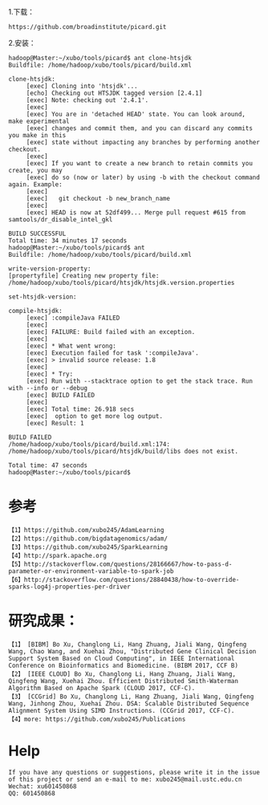 	
1.下载：

	https://github.com/broadinstitute/picard.git
	
2.安装：

	hadoop@Master:~/xubo/tools/picard$ ant clone-htsjdk
	Buildfile: /home/hadoop/xubo/tools/picard/build.xml
	
	clone-htsjdk:
	     [exec] Cloning into 'htsjdk'...
	     [echo] Checking out HTSJDK tagged version [2.4.1]
	     [exec] Note: checking out '2.4.1'.
	     [exec] 
	     [exec] You are in 'detached HEAD' state. You can look around, make experimental
	     [exec] changes and commit them, and you can discard any commits you make in this
	     [exec] state without impacting any branches by performing another checkout.
	     [exec] 
	     [exec] If you want to create a new branch to retain commits you create, you may
	     [exec] do so (now or later) by using -b with the checkout command again. Example:
	     [exec] 
	     [exec]   git checkout -b new_branch_name
	     [exec] 
	     [exec] HEAD is now at 52df499... Merge pull request #615 from samtools/dr_disable_intel_gkl
	
	BUILD SUCCESSFUL
	Total time: 34 minutes 17 seconds
	hadoop@Master:~/xubo/tools/picard$ ant
	Buildfile: /home/hadoop/xubo/tools/picard/build.xml
	
	write-version-property:
	[propertyfile] Creating new property file: /home/hadoop/xubo/tools/picard/htsjdk/htsjdk.version.properties
	
	set-htsjdk-version:
	
	compile-htsjdk:
	     [exec] :compileJava FAILED
	     [exec] 
	     [exec] FAILURE: Build failed with an exception.
	     [exec] 
	     [exec] * What went wrong:
	     [exec] Execution failed for task ':compileJava'.
	     [exec] > invalid source release: 1.8
	     [exec] 
	     [exec] * Try:
	     [exec] Run with --stacktrace option to get the stack trace. Run with --info or --debug
	     [exec] BUILD FAILED
	     [exec] 
	     [exec] Total time: 26.918 secs
	     [exec]  option to get more log output.
	     [exec] Result: 1
	
	BUILD FAILED
	/home/hadoop/xubo/tools/picard/build.xml:174: /home/hadoop/xubo/tools/picard/htsjdk/build/libs does not exist.
	
	Total time: 47 seconds
	hadoop@Master:~/xubo/tools/picard$ 


# 参考

	【1】https://github.com/xubo245/AdamLearning
	【2】https://github.com/bigdatagenomics/adam/ 
	【3】https://github.com/xubo245/SparkLearning
	【4】http://spark.apache.org
	【5】http://stackoverflow.com/questions/28166667/how-to-pass-d-parameter-or-environment-variable-to-spark-job  
	【6】http://stackoverflow.com/questions/28840438/how-to-override-sparks-log4j-properties-per-driver

		
# 研究成果：

	【1】 [BIBM] Bo Xu, Changlong Li, Hang Zhuang, Jiali Wang, Qingfeng Wang, Chao Wang, and Xuehai Zhou, "Distributed Gene Clinical Decision Support System Based on Cloud Computing", in IEEE International Conference on Bioinformatics and Biomedicine. (BIBM 2017, CCF B)
	【2】 [IEEE CLOUD] Bo Xu, Changlong Li, Hang Zhuang, Jiali Wang, Qingfeng Wang, Xuehai Zhou. Efficient Distributed Smith-Waterman Algorithm Based on Apache Spark (CLOUD 2017, CCF-C).
	【3】 [CCGrid] Bo Xu, Changlong Li, Hang Zhuang, Jiali Wang, Qingfeng Wang, Jinhong Zhou, Xuehai Zhou. DSA: Scalable Distributed Sequence Alignment System Using SIMD Instructions. (CCGrid 2017, CCF-C).
	【4】more: https://github.com/xubo245/Publications
	
# Help

	If you have any questions or suggestions, please write it in the issue of this project or send an e-mail to me: xubo245@mail.ustc.edu.cn
	Wechat: xu601450868
	QQ: 601450868
	